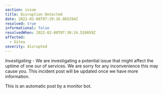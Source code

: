 ```yaml
---
section: issue
title: Disruption Detected
date: 2022-02-08T07:29:16.065294Z
resolved: true
informational: false
resolvedWhen: 2022-02-08T07:30:24.520059Z
affected:
  - Gitea
severity: disrupted
---
```

*Investigating* - We are investigating a potential issue that might affect the uptime of one our of services. We are sorry for any inconvenience this may cause you. This incident post will be updated once we have more information.

This is an automatic post by a monitor bot.
        